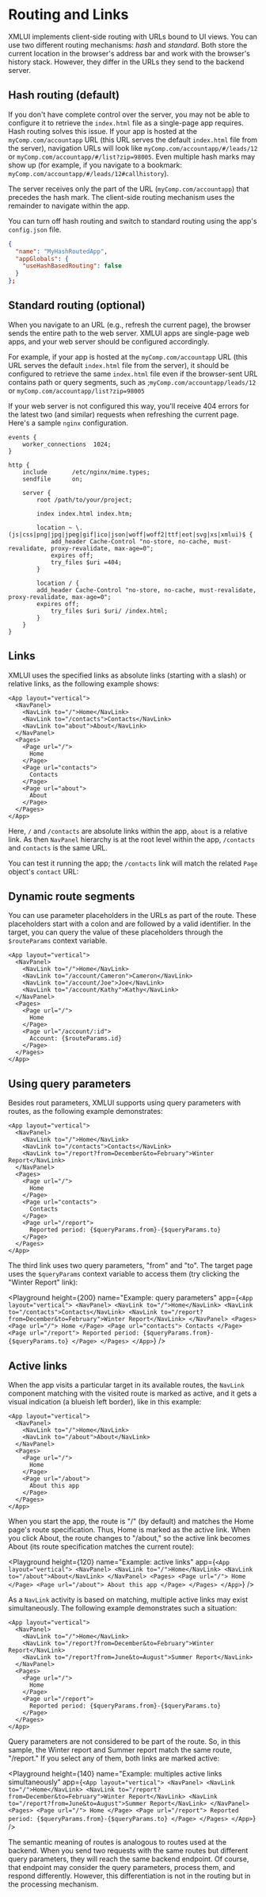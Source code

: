 # Routing and Links

XMLUI implements client-side routing with URLs bound to UI views. You can use two different  routing mechanisms: *hash* and *standard*. Both store the current location in the browser's address bar and work with the browser's history stack. However, they differ in the URLs they send to the backend server.

## Hash routing (default)

If you don't have complete control over the server, you may not be able to configure it to retrieve the `index.html` file as a single-page app requires. Hash routing solves this issue. If your app is hosted at the `myComp.com/accountapp` URL (this URL serves the default `index.html` file from the server), navigation URLs will look like `myComp.com/accountapp/#/leads/12` or `myComp.com/accountapp/#/list?zip=98005`. Even multiple hash marks may show up (for example, if you navigate to a bookmark: `myComp.com/accountapp/#/leads/12#callhistory`).

The server receives only the part of the URL (`myComp.com/accountapp`) that precedes the hash mark. The client-side routing mechanism uses the remainder to navigate within the app.

You can turn off hash routing and switch to standard routing using the app's `config.json` file.

```json
{
  "name": "MyHashRoutedApp",
  "appGlobals": {
    "useHashBasedRouting": false
  }
};
```

## Standard routing (optional)

When you navigate to an URL (e.g., refresh the current page), the browser sends the entire path to the web server. XMLUI apps are single-page web apps, and your web server should be configured accordingly.

For example, if your app is hosted at the `myComp.com/accountapp` URL (this URL serves the default `index.html` file from the server), it should be configured to retrieve the same `index.html` file even if the browser-sent URL contains path or query segments, such as ;`myComp.com/accountapp/leads/12` or `myComp.com/accountapp/list?zip=98005`

If your web server is not configured this way, you'll receive 404 errors for the latest two (and similar) requests when refreshing the current page. Here's a sample `nginx` configuration.

``` copy {10}
events {
    worker_connections  1024;
}

http {
    include       /etc/nginx/mime.types;
    sendfile      on;

    server {
        root /path/to/your/project;

        index index.html index.htm;

        location ~ \.(js|css|png|jpg|jpeg|gif|ico|json|woff|woff2|ttf|eot|svg|xs|xmlui)$ {
            add_header Cache-Control "no-store, no-cache, must-revalidate, proxy-revalidate, max-age=0";
            expires off;
            try_files $uri =404;
        }

        location / {
        add_header Cache-Control "no-store, no-cache, must-revalidate, proxy-revalidate, max-age=0";
        expires off;
            try_files $uri $uri/ /index.html;
        }
    }
}
```


## Links

XMLUI uses the specified links as absolute links (starting with a slash) or relative links, as the following example shows:

```xmlui-pg display
<App layout="vertical">
  <NavPanel>
    <NavLink to="/">Home</NavLink>
    <NavLink to="/contacts">Contacts</NavLink>
    <NavLink to="about">About</NavLink>
  </NavPanel>
  <Pages>
    <Page url="/">
      Home
    </Page>
    <Page url="contacts">
      Contacts
    </Page>
    <Page url="about">
      About
    </Page>
  </Pages>
</App>
```

Here, `/` and `/contacts` are absolute links within the app, `about` is a relative link. As then `NavPanel` hierarchy is at the root level within the app, `/contacts` and `contacts` is the same URL.

You can test it running the app; the `/contacts` link will match the related `Page` object's `contact` URL:

## Dynamic route segments

You can use parameter placeholders in the URLs as part of the route. These placeholders start with a colon and are followed by a valid identifier. In the target, you can query the value of these placeholders through the `$routeParams` context variable.

```xmlui-pg display
<App layout="vertical">
  <NavPanel>
    <NavLink to="/">Home</NavLink>
    <NavLink to="/account/Cameron">Cameron</NavLink>
    <NavLink to="/account/Joe">Joe</NavLink>
    <NavLink to="/account/Kathy">Kathy</NavLink>
  </NavPanel>
  <Pages>
    <Page url="/">
      Home
    </Page>
    <Page url="/account/:id">
      Account: {$routeParams.id}
    </Page>
  </Pages>
</App>
```


## Using query parameters

Besides rout parameters, XMLUI supports using query parameters with routes, as the following example demonstrates:

```xmlui copy /{$queryParams.from}-{$queryParams.to}/
<App layout="vertical">
  <NavPanel>
    <NavLink to="/">Home</NavLink>
    <NavLink to="/contacts">Contacts</NavLink>
    <NavLink to="/report?from=December&to=February">Winter Report</NavLink>
  </NavPanel>
  <Pages>
    <Page url="/">
      Home
    </Page>
    <Page url="contacts">
      Contacts
    </Page>
    <Page url="/report">
      Reported period: {$queryParams.from}-{$queryParams.to}
    </Page>
  </Pages>
</App>
```

The third link uses two query parameters, "from" and "to". The target page uses the `$queryParams` context variable to access them (try clicking the "Winter Report" link):

<Playground
  height={200}
  name="Example: query parameters"
  app={`
    <App layout="vertical">
      <NavPanel>
        <NavLink to="/">Home</NavLink>
        <NavLink to="/contacts">Contacts</NavLink>
        <NavLink to="/report?from=December&to=February">Winter Report</NavLink>
      </NavPanel>
      <Pages>
        <Page url="/">
          Home
        </Page>
        <Page url="contacts">
          Contacts
        </Page>
        <Page url="/report">
          Reported period: {$queryParams.from}-{$queryParams.to}
        </Page>
      </Pages>
    </App>
  `}
/>

## Active links

When the app visits a particular target in its available routes, the `NavLink` component matching with the visited route is marked as active, and it gets a visual indication (a blueish left border), like in this example:

```xmlui copy
<App layout="vertical">
  <NavPanel>
    <NavLink to="/">Home</NavLink>
    <NavLink to="/about">About</NavLink>
  </NavPanel>
  <Pages>
    <Page url="/">
      Home
    </Page>
    <Page url="/about">
      About this app
    </Page>
  </Pages>
</App>
```

When you start the app, the route is "/" (by default) and matches the Home page's route specification. Thus, Home is marked as the active link. When you click About, the route changes to "/about," so the active link becomes About (its route specification matches the current route):

<Playground
  height={120}
  name="Example: active links"
  app={`
    <App layout="vertical">
      <NavPanel>
        <NavLink to="/">Home</NavLink>
        <NavLink to="/about">About</NavLink>
      </NavPanel>
      <Pages>
        <Page url="/">
          Home
        </Page>
        <Page url="/about">
          About this app
        </Page>
      </Pages>
    </App>
  `}
/>

As a `NavLink` activity is based on matching, multiple active links may exist simultaneously. The following example demonstrates such a situation:

```xmlui copy {4-5}
<App layout="vertical">
  <NavPanel>
    <NavLink to="/">Home</NavLink>
    <NavLink to="/report?from=December&to=February">Winter Report</NavLink>
    <NavLink to="/report?from=June&to=August">Summer Report</NavLink>
  </NavPanel>
  <Pages>
    <Page url="/">
      Home
    </Page>
    <Page url="/report">
      Reported period: {$queryParams.from}-{$queryParams.to}
    </Page>
  </Pages>
</App>
```

Query parameters are not considered to be part of the route. So, in this sample, the Winter report and Summer report match the same route, "/report." If you select any of them, both links are marked active:

<Playground
  height={140}
  name="Example: multiples active links simultaneously"
  app={`
    <App layout="vertical">
      <NavPanel>
        <NavLink to="/">Home</NavLink>
        <NavLink to="/report?from=December&to=February">Winter Report</NavLink>
        <NavLink to="/report?from=June&to=August">Summer Report</NavLink>
      </NavPanel>
      <Pages>
        <Page url="/">
          Home
        </Page>
        <Page url="/report">
          Reported period: {$queryParams.from}-{$queryParams.to}
        </Page>
      </Pages>
    </App>
  `}
/>

The semantic meaning of routes is analogous to routes used at the backend. When you send two requests with the same routes but different query parameters, they will reach the same backend endpoint. Of course, that endpoint may consider the query parameters, process them, and respond differently. However, this differentiation is not in the routing but in the processing mechanism.


